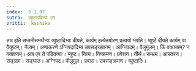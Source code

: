 ```yaml
---
index:  5.1.97
sutra:  व्युष्टाऽदिभ्यो ऽण्
vritti:  kashika 
---
```


तत्र इति सप्तमीसमर्थेभ्यः व्युष्टादिभ्यः दीयते, कार्यम् इत्येतयोरण् प्रत्ययो भवति। व्युष्टे दीयते कार्यम् वा वैयुष्टम्। नैत्यम्। अण्प्रकरणे ऽग्निपदादिभ्य उपसङ्ख्यानम्। आग्निपदम्। पैलुमूलम्। किं वक्तव्यम्? न वक्तव्यम्। अत्र एव ते पठितव्याः। व्युष्ट। नित्य। निष्क्रमण। प्रवेशन। तीर्थ। सम्भ्रम। आस्तरण। सङ्ग्राम। सङ्घात। अग्निपद। पीलुमूल। प्रवास। उपसङ्क्रमण। व्युष्टादिः।

